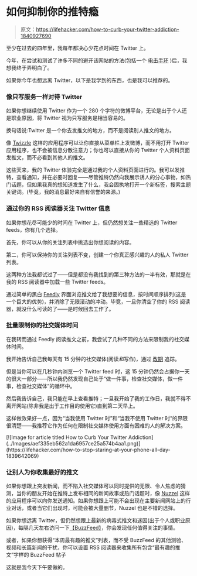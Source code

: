 # 如何抑制你的推特瘾

> 原文：<https://lifehacker.com/how-to-curb-your-twitter-addiction-1840927690>

至少在过去的四年里，我每年都决心少花点时间在 Twitter 上。



今年，在尝试和测试了许多不同的避开该网站的方法(包括一个 [电击手环](https://forge.medium.com/can-an-electronic-shock-bracelet-kill-your-bad-habits-35681ddb62cc) )后，我想我终于弄明白了。

如果你今年也想远离 Twitter，以下是我学到的东西，也是我可以推荐的。

### 像只写服务一样对待 Twitter

如果你想继续使用 Twitter 作为一个 280 个字符的微博平台，无论是出于个人还是职业原因，将 Twitter 视为只写服务是相当容易的。

换句话说:Twitter 是一个你去发推文的地方，而不是阅读别人推文的地方。

像 [Twizzle](https://twizzle.app/) 这样的应用程序可以让你直接从菜单栏上发微博，而不用打开 Twitter 应用程序，也不会被信息分散注意力；你也可以直接从你的 Twitter 个人资料页面发推文，而不必看到其他人的推文。

这些天来，我的 Twitter 体验完全是通过我的个人资料页面进行的。我可以发推特，查看通知，并在必要时回复——尽管推特仍然向我展示诱人的分心事物，如热门话题，但如果我真的想知道发生了什么，我会固执地打开一个新标签，搜索主题关键词。(毕竟，我的消息最好来自有信誉的来源。)

### 通过你的 RSS 阅读器关注 Twitter 信息

如果你想花尽可能少的时间在 Twitter 上，但仍然想关注一些精选的 Twitter feeds，你有几个选择。

首先，你可以从你的关注列表中挑选出你想阅读的内容。

第二，你可以保持你的关注列表不变，创建一个你真正感兴趣的人的私人 Twitter 列表。

这两种方法我都试过了——但是都没有我找到的第三种方法的一半有效，那就是在我的 RSS 阅读器中加载一些 Twitter feeds。

通过简单的黑白 [Feedly](https://feedly.com/) 界面浏览推文给了我想要的信息，按时间顺序排列(这是一个巨大的优势)，并消除了无限滚动的冲动。毕竟，一旦你清空了你的 RSS 阅读器，就没什么可读的了——是时候回去工作了。

### 批量限制你的社交媒体时间

在我转而通过 Feedly 阅读推文之前，我尝试了几种不同的方法来限制我的社交媒体时间。

我开始告诉自己我每天有 15 分钟的社交媒体(阅读*和*写作)，通过 [改期](https://www.rescuetime.com/) 追踪。

但是当你可以在几秒钟内浏览一个 Twitter feed 时，这 15 分钟仍然会占据你一天的很大一部分——所以我仍然发现自己处于“做一件事，检查社交媒体，做一件事，检查社交媒体”的循环中。

然后我告诉自己，我只能在早上查看推特；一旦我开始了我的工作日，我就不得不离开网站(除非我是出于工作目的使用它)直到第二天早上。

这样做效果好一点，因为“当我使用 Twitter 时”和“当我不使用 Twitter 时”的界限很清楚——我推荐它作为任何在限制社交媒体使用方面有困难的人的解决方案。

<aside data-commerce-source="inset" class="sc-16a0mhj-2 gAjHzr">[![Image for article titled How to Curb Your Twitter Addiction](../Images/aef335eb562a1da6957ce25a574b4aa1.png)](https://lifehacker.com/how-to-stop-staring-at-your-phone-all-day-1839642069)</aside>

### 让别人为你收集最好的推文

如果你想跟上突发新闻，而不陷入社交媒体可以同时提供的无限、令人焦虑的猜测，当你的朋友开始在推特上发布相同的新闻故事或热门话题时，像 [Nuzzel](https://nuzzel.com/) 这样的应用程序可以向你发送通知。如果你想跟上可能不会出现在主要新闻网站上的行业对话，或者当它们出现时，可能会被大量删节，Nuzzel 也是不错的选择。

如果你想远离 Twitter，但仍然想跟上最新的病毒式推文和迷因(出于个人或职业原因)，每隔几天左右访问一下[【BuzzFeed】](https://www.buzzfeed.com/)，你会发现任何值得关注的事情。

或者，如果你想获得“本周最有趣的推文”列表，而不受 BuzzFeed 的其他测验、视频和长篇新闻的干扰，你可以设置 RSS 阅读器来收集所有包含“最有趣的推文”字样的 BuzzFeed 帖子

这就是我今天下午要做的。